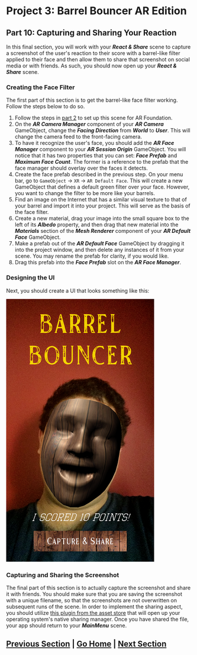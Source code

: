 # Project 3: Barrel Bouncer AR Edition

## Part 10: Capturing and Sharing Your Reaction

In this final section, you will work with your _**React & Share**_ scene to capture a screenshot of the user's reaction to their score with a barrel-like filter applied to their face and then allow them to share that screenshot on social media or with friends. As such, you should now open up your _**React & Share**_ scene.

### Creating the Face Filter

The first part of this section is to get the barrel-like face filter working. Follow the steps below to do so.

1. Follow the steps in [part 2](../ar-scene) to set up this scene for AR Foundation.
2. On the _**AR Camera Manager**_ component of your _**AR Camera**_ GameObject, change the _**Facing Direction**_ from _**World**_ to _**User**_. This will change the camera feed to the front-facing camera.
3. To have it recognize the user's face, you should add the _**AR Face Manager**_ component to your _**AR Session Origin**_ GameObject. You will notice that it has two properties that you can set: _**Face Prefab**_ and _**Maximum Face Count**_. The former is a reference to the prefab that the face manager should overlay over the faces it detects.
4. Create the face prefab described in the previous step. On your menu bar, go to `GameObject` -> `XR` -> `AR Default Face`. This will create a new GameObject that defines a default green filter over your face. However, you want to change the filter to be more like your barrels. 
5. Find an image on the Internet that has a similar visual texture to that of your barrel and import it into your project. This will serve as the basis of the face filter.
6. Create a new material, drag your image into the small square box to the left of its _**Albedo**_ property, and then drag that new material into the _**Materials**_ section of the _**Mesh Renderer**_ component of your _**AR Default Face**_ GameObject.
7. Make a prefab out of the  _**AR Default Face**_ GameObject by dragging it into the project window, and then delete any instances of it from your scene. You may rename the prefab for clarity, if you would like.
8. Drag this prefab into the _**Face Prefab**_ slot on the _**AR Face Manager**_.

### Designing the UI

Next, you should create a UI that looks something like this:

![Image showing UI on react and share scene](images/share-reaction-ui.png)

### Capturing and Sharing the Screenshot

The final part of this section is to actually capture the screenshot and share it with friends. You should make sure that you are saving the screenshot with a unique filename, so that the screenshots are not overwritten on subsequent runs of the scene. In order to implement the sharing aspect, you should utilize [this plugin from the asset store](https://assetstore.unity.com/packages/tools/integration/native-share-for-android-ios-112731) that will open up your operating system's native sharing manager. Once you have shared the file, your app should return to your _**MainMenu**_ scene.

## [Previous Section](../game-loop) | [Go Home](..) | [Next Section](../submission)
